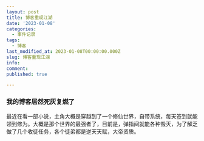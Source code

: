 ```yaml
---
layout: post
title: 博客重现江湖
date: '2023-01-08'
categories:
  - 事件记录
tags:
  - 博客
last_modified_at: 2023-01-08T00:00:00.000Z
slug: 博客重现江湖
info: 
comment: 
published: true

---
```



### 我的博客居然死灰复燃了

最近在看一部小说，主角大概是穿越到了一个修仙世界，自带系统，每天签到就能领到修为。大概是那个世界的最强者了，目前是，弹指间就能各种毁灭，为了解乏做了几个收徒任务，各个徒弟都是逆天天赋，大帝资质。